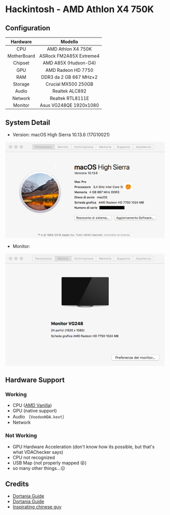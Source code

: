 # Hackintosh - AMD Athlon X4 750K

## Configuration
| Hardware | Modello | 
| :---: | :---: |
| CPU | AMD Athlon X4 750K | 
| MotherBoard | ASRock FM2A85X Extreme4 |
| Chipset | AMD A85X (Hudson-D4) | 
| GPU | AMD Radeon HD 7750 | 
| RAM | DDR3 da 2 GB 667 MHz×2 | 
| Storage | Crucial MX500 250GB | 
| Audio | Realtek ALC892 | 
| Network | Realtek RTL8111E | 
| Monitor | Asus VG248QE 1920x1080 | 

## System Detail
- Version: macOS High Sierra 10.13.6 (17G10021)

![Screenshot](/screenshot/info.png?raw=true) 

- Monitor:

![Screenshot](/screenshot/monitor.png?raw=true) 

## Hardware Support
### Working
- CPU ([AMD Vanilla](https://github.com/AMD-OSX/AMD_Vanilla))
- GPU (native support)
- Audio （`VoodooHDA.kext`）
- Network
### Not Working
- GPU Hardware Acceleration (don't know how its possible, but that's what VDAChecker says)
- CPU not recognized
- USB Map (not properly mapped 😝)
- so many other things...😖

## Credits
 - [Dortania Guide](https://dortania.github.io/OpenCore-Install-Guide/)
 - [Dortania Guide](https://dortania.github.io/OpenCore-Post-Install/)
 - [Inspirating chinese guy](https://github.com/KHwang9883/Hackintosh-AMD-X4-760K/tree/master)
